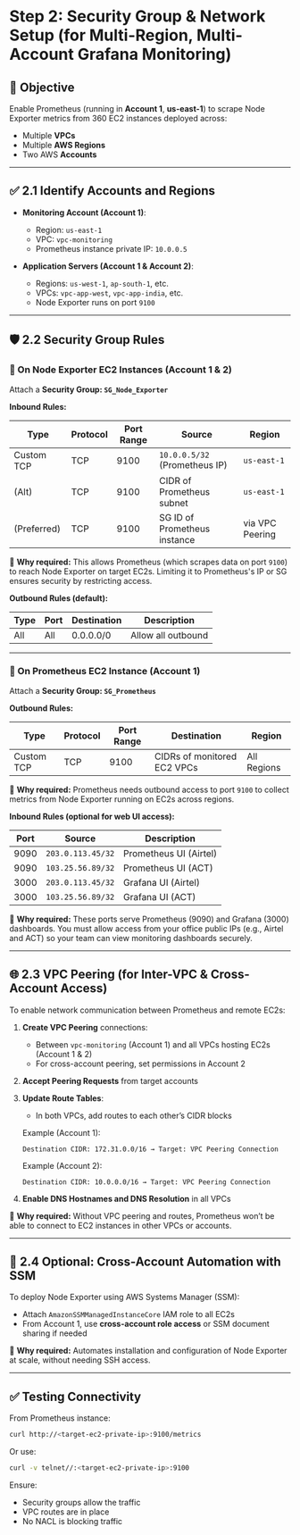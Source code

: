 
# Step 2: Security Group & Network Setup (for Multi-Region, Multi-Account Grafana Monitoring)

## 🎯 Objective

Enable Prometheus (running in **Account 1**, **us-east-1**) to scrape Node Exporter metrics from 360 EC2 instances deployed across:

- Multiple **VPCs**
- Multiple **AWS Regions**
- Two AWS **Accounts**

---

## ✅ 2.1 Identify Accounts and Regions

- **Monitoring Account (Account 1)**:
  - Region: `us-east-1`
  - VPC: `vpc-monitoring`
  - Prometheus instance private IP: `10.0.0.5`

- **Application Servers (Account 1 & Account 2)**:
  - Regions: `us-west-1`, `ap-south-1`, etc.
  - VPCs: `vpc-app-west`, `vpc-app-india`, etc.
  - Node Exporter runs on port `9100`

---

## 🛡️ 2.2 Security Group Rules

### 🔸 On Node Exporter EC2 Instances (Account 1 & 2)

Attach a **Security Group: `SG_Node_Exporter`**

**Inbound Rules:**

| Type         | Protocol | Port Range | Source                        | Region        |
|--------------|----------|------------|-------------------------------|---------------|
| Custom TCP   | TCP      | 9100       | `10.0.0.5/32` (Prometheus IP) | `us-east-1`   |
| (Alt)        | TCP      | 9100       | CIDR of Prometheus subnet     | `us-east-1`   |
| (Preferred)  | TCP      | 9100       | SG ID of Prometheus instance  | via VPC Peering |

📌 **Why required:** This allows Prometheus (which scrapes data on port `9100`) to reach Node Exporter on target EC2s. Limiting it to Prometheus's IP or SG ensures security by restricting access.

**Outbound Rules (default):**

| Type     | Port | Destination | Description         |
|----------|------|-------------|---------------------|
| All      | All  | 0.0.0.0/0   | Allow all outbound  |

---

### 🔹 On Prometheus EC2 Instance (Account 1)

Attach a **Security Group: `SG_Prometheus`**

**Outbound Rules:**

| Type         | Protocol | Port Range | Destination                       | Region      |
|--------------|----------|------------|-----------------------------------|-------------|
| Custom TCP   | TCP      | 9100       | CIDRs of monitored EC2 VPCs       | All Regions |

📌 **Why required:** Prometheus needs outbound access to port `9100` to collect metrics from Node Exporter running on EC2s across regions.

**Inbound Rules (optional for web UI access):**

| Port | Source              | Description           |
|------|---------------------|------------------------|
| 9090 | `203.0.113.45/32`   | Prometheus UI (Airtel) |
| 9090 | `103.25.56.89/32`   | Prometheus UI (ACT)    |
| 3000 | `203.0.113.45/32`   | Grafana UI (Airtel)    |
| 3000 | `103.25.56.89/32`   | Grafana UI (ACT)       |

📌 **Why required:** These ports serve Prometheus (9090) and Grafana (3000) dashboards. You must allow access from your office public IPs (e.g., Airtel and ACT) so your team can view monitoring dashboards securely.

---

## 🌐 2.3 VPC Peering (for Inter-VPC & Cross-Account Access)

To enable network communication between Prometheus and remote EC2s:

1. **Create VPC Peering** connections:
   - Between `vpc-monitoring` (Account 1) and all VPCs hosting EC2s (Account 1 & 2)
   - For cross-account peering, set permissions in Account 2

2. **Accept Peering Requests** from target accounts

3. **Update Route Tables**:
   - In both VPCs, add routes to each other’s CIDR blocks

   Example (Account 1):
   ```
   Destination CIDR: 172.31.0.0/16 → Target: VPC Peering Connection
   ```

   Example (Account 2):
   ```
   Destination CIDR: 10.0.0.0/16 → Target: VPC Peering Connection
   ```

4. **Enable DNS Hostnames and DNS Resolution** in all VPCs

📌 **Why required:** Without VPC peering and routes, Prometheus won’t be able to connect to EC2 instances in other VPCs or accounts.

---

## 🔄 2.4 Optional: Cross-Account Automation with SSM

To deploy Node Exporter using AWS Systems Manager (SSM):

- Attach `AmazonSSMManagedInstanceCore` IAM role to all EC2s
- From Account 1, use **cross-account role access** or SSM document sharing if needed

📌 **Why required:** Automates installation and configuration of Node Exporter at scale, without needing SSH access.

---

## ✅ Testing Connectivity

From Prometheus instance:

```bash
curl http://<target-ec2-private-ip>:9100/metrics
```

Or use:

```bash
curl -v telnet//:<target-ec2-private-ip>:9100
```

Ensure:
- Security groups allow the traffic
- VPC routes are in place
- No NACL is blocking traffic
